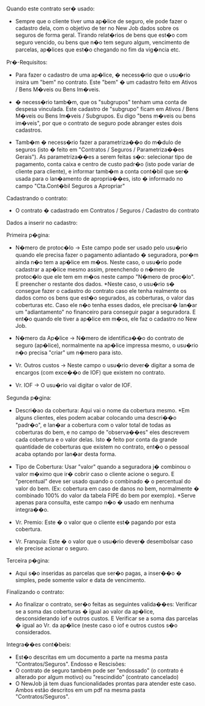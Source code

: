 
Quando este contrato ser� usado:
 - Sempre que o cliente tiver uma ap�lice de seguro, ele pode fazer o cadastro dela, com o objetivo de ter no New Job dados sobre os seguros de forma geral. Tirando relat�rios de bens que est�o com seguro vencido, ou bens que n�o tem seguro algum, vencimento de parcelas, ap�lices que est�o chegando no fim da vig�ncia etc.


Pr�-Requisitos:

 - Para fazer o cadastro de uma ap�lice, � necess�rio que o usu�rio insira um "bem" no contrato. Este "bem" � um cadastro feito em Ativos / Bens M�veis ou Bens Im�veis.

 - � necess�rio tamb�m, que os "subgrupos" tenham uma conta de despesa vinculada. Este cadastro de "subgrupo" ficam em Ativos / Bens M�veis ou Bens Im�veis / Subgrupos. Eu digo "bens m�veis ou bens im�veis", por que o contrato de seguro pode abranger estes dois cadastros.

 - Tamb�m � necess�rio fazer a parametriza��o do m�dulo de seguros (isto � feito em "Contratos / Seguros / Parametriza��es Gerais"). 
   As parametriza��es a serem feitas s�o: selecionar tipo de pagamento, conta caixa e centro de custo padr�o (isto pode variar de cliente para cliente), e informar tamb�m a conta cont�bil que ser� usada para o lan�amento de apropria��es, isto � informado no campo "Cta.Cont�bil Seguros a Apropriar"


Cadastrando o contrato:

 - O contrato � cadastrado em Contratos / Seguros / Cadastro do contrato
 

Dados a inserir no cadastro:

 Primeira p�gina:
  - N�mero de protoc�lo -> Este campo pode ser usado pelo usu�rio quando ele precisa fazer o pagamento adiantado � seguradora, por�m ainda n�o tem a ap�lice em m�os. Neste caso, o usu�rio pode cadastrar a ap�lice mesmo assim, preenchendo o n�mero de protoc�lo que ele tem em m�os neste campo "N�mero de proc�lo". E preencher o restante dos dados.
    *Neste caso, o usu�rio s� consegue fazer o cadastro do contrato caso ele tenha realmente os dados como os bens que est�o segurados, as coberturas, o valor das coberturas etc. Caso ele n�o tenha esses dados, ele precisar� lan�ar um "adiantamento" no financeiro para conseguir pagar a seguradora. E ent�o quando ele tiver a ap�lice em m�os, ele faz o cadastro no New Job.

 - N�mero da Ap�lice -> N�mero de identifica��o do contrato de seguro (ap�lice), normalmente na ap�lice impressa mesmo, o usu�rio n�o precisa "criar" um n�mero para isto.

  - Vr. Outros custos -> Neste campo o usu�rio dever� digitar a soma de encargos (com exce��o de IOF) que existem no contrato.

  - Vr. IOF -> O usu�rio vai digitar o valor de IOF.

 Segunda p�gina:
  - Descri�ao da cobertura: Aqui vai o nome da cobertura mesmo. *Em alguns clientes, eles podem acabar colocando uma descri��o "padr�o", e lan�ar a cobertura com o valor total de todas as coberturas do bem, e no campo de "observa��es" eles descrevem cada cobertura e o valor delas. Isto � feito por conta da grande quantidade de coberturas que existem no contrato, ent�o o pessoal acaba optando por lan�ar desta forma.

  - Tipo de Cobertura: Usar "valor" quando a seguradora j� combinou o valor m�ximo que ir� cobrir caso o cliente acione o seguro. E "percentual" deve ser usado quando o combinado � o percentual do valor do bem. (Ex: cobertura em caso de danos no bem, normalmente � combinado 100% do valor da tabela FIPE do bem por exemplo). *Serve apenas para consulta, este campo n�o � usado em nenhuma integra��o.

  - Vr. Premio: Este � o valor que o cliente est� pagando por esta cobertura.

  - Vr. Franquia: Este � o valor que o usu�rio dever� desembolsar caso ele precise acionar o seguro.

 Terceira p�gina:
  - Aqui s�o inseridas as parcelas que ser�o pagas, a inser��o � simples, pede somente valor e data de vencimento.

 Finalizando o contrato:
  - Ao finalizar o contrato, ser�o feitas as seguintes valida��es: Verificar se a soma das coberturas � igual ao valor da ap�lice, desconsiderando iof e outros custos. E Verificar se a soma das parcelas � igual ao Vr. da ap�lice (neste caso o iof e outros custos s�o considerados.

 Integra��es cont�beis:
  - Est�o descritas em um documento a parte na mesma pasta "Contratos/Seguros".
Endosso e Rescisões:
 - O contrato de seguro também pode ser "endossado" (o contrato é alterado por algum motivo) ou "rescindido" (contrato cancelado)
 - O NewJob já tem duas funcionalidades prontas para atender este caso. Ambos estão descritos em um pdf na mesma pasta "Contratos/Seguros".
   
